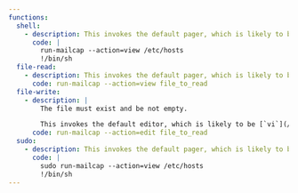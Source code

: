 ```yaml
---
functions:
  shell:
    - description: This invokes the default pager, which is likely to be [`less`](/ptbins/less/), other functions may apply.
      code: |
        run-mailcap --action=view /etc/hosts
        !/bin/sh
  file-read:
    - description: This invokes the default pager, which is likely to be [`less`](/ptbins/less/), other functions may apply.
      code: run-mailcap --action=view file_to_read
  file-write:
    - description: |
        The file must exist and be not empty.

        This invokes the default editor, which is likely to be [`vi`](/ptbins/vi/), other functions may apply.
      code: run-mailcap --action=edit file_to_read
  sudo:
    - description: This invokes the default pager, which is likely to be [`less`](/ptbins/less/), other functions may apply.
      code: |
        sudo run-mailcap --action=view /etc/hosts
        !/bin/sh
---
```

